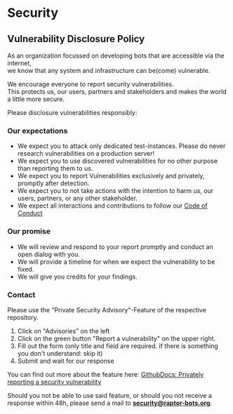 # Security

## Vulnerability Disclosure Policy

As an organization focussed on developing bots that are accessible via the internet,  
we know that any system and infrastructure can be(come) vulnerable. 

We encourage everyone to report security vulnerabilities.  
This protects us, our users, partners and stakeholders and makes the world a little more secure.

Please disclosure vulnerabilities responsibly:

### Our expectations

- We expect you to attack only dedicated test-instances. Please do never research vulnerabilities on a production server!
- We expect you to use discovered vulnerabilities for no other purpose than reporting them to us. 
- We expect you to report Vulnerabilities exclusively and privately, promptly after detection. 
- We expect you to not take actions with the intention to harm us, our users, partners, or any other stakeholder.
- We expect all interactions and contributions to follow our [Code of Conduct]

### Our promise

- We will review and respond to your report promptly and conduct an open dialog with you.
- We will provide a timeline for when we expect the vulnerability to be fixed.
- We will give you credits for your findings.

### Contact

Please use the "Private Security Advisory"-Feature of the respective repository.

1. Click on "Advisories" on the left
2. Click on the green button "Report a vulnerability" on the upper right.
3. Fill out the form
(only title and field are required. if there is something you don't understand: skip it)
4. Submit and wait for our response

You can find out more about the feature here: [GithubDocs: Privately reporting a security vulnerability]

Should you not be able to use said feature, or should you not receive a response within 48h, 
please send a mail to **[security@raptor-bots.org](mailto:raptor-bots.org)**.

[Code of Conduct]: [https://github.com/raptor-bots/.github/blob/main/CODE_OF_CONDUCT.md]
[GithubDocs: Privately reporting a security vulnerability]: [https://docs.github.com/enterprise-cloud@latest/code-security/security-advisories/guidance-on-reporting-and-writing/privately-reporting-a-security-vulnerability]
